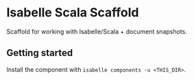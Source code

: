 # Isabelle Scala Scaffold
Scaffold for working with Isabelle/Scala + document snapshots.

## Getting started

Install the component with `isabelle components -u <THIS_DIR>`.